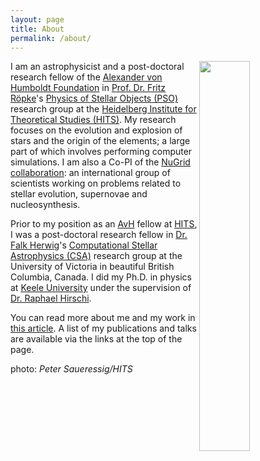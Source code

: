 ```yaml
---
layout: page
title: About
permalink: /about/
---
```



<img style="float: right" src="../content/DSC_0025.JPG" height="40%" width="40%">

I am an astrophysicist and a post-doctoral research fellow of the [Alexander
von Humboldt Foundation](http://www.humboldt-foundation.de/web/home.html) in
[Prof. Dr. Fritz Röpke](http://wwwmpa.mpa-garching.mpg.de/~fritz/)'s [Physics
of Stellar Objects (PSO)](http://www.h-its.org/en/research/pso/) research
group at the [Heidelberg Institute for Theoretical Studies
(HITS)](www.h-its.org).  My research focuses on the evolution and explosion of
stars and the origin of the elements; a large part of which involves
performing computer simulations.  I am also a Co-PI of the [NuGrid
collaboration](www.nugridstars.org): an international group of scientists
working on problems related to stellar evolution, supernovae and
nucleosynthesis.

Prior to my position as an
[AvH](http://www.humboldt-foundation.de/web/home.html) fellow at
[HITS](www.h-its.org), I was a post-doctoral research fellow in [Dr. Falk
Herwig](www.astro.uvic.ca/~fherwig)'s [Computational Stellar Astrophysics
(CSA)](http://csa.phys.uvic.ca) research group at the University of Victoria
in beautiful British Columbia, Canada.
I did my Ph.D. in physics at [Keele University](http://www.keele.ac.uk/) under
the supervision of [Dr. Raphael
Hirschi](http://www.astro.keele.ac.uk/~hirschi).

You can read more about me and my work in [this
article](http://www.h-its.org/news/simulating-the-death-of-stars/). A list of
my publications and talks are available via the links at the top of the page.

photo: _Peter Saueressig/HITS_

